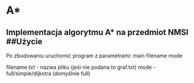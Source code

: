 # A*
Implementacja algorytmu A* na przedmiot NMSI
##Użycie
-------
Po zbudowaniu uruchomić program z parametrami: 
main filename mode

filename.txt - nazwa pliku (jeśi nie podana to graf.txt)
mode - full/simple/dijkstra (domyślnie full)

